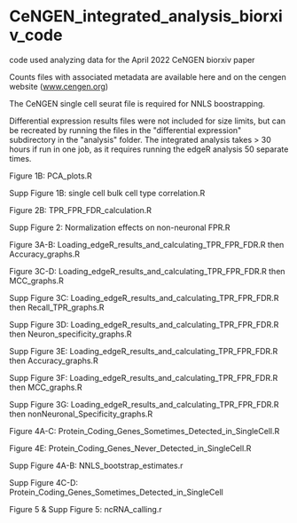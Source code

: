# CeNGEN_integrated_analysis_biorxiv_code
code used analyzing data for the April 2022 CeNGEN biorxiv paper

Counts files with associated metadata are available here and on the cengen website (www.cengen.org)

The CeNGEN single cell seurat file is required for NNLS boostrapping.

Differential expression results files were not included for size limits, but can be recreated by running the files in the "differential expression" subdirectory in the "analysis" folder. The integrated analysis takes > 30 hours if run in one job, as it requires running the edgeR analysis 50 separate times.

Figure 1B: PCA_plots.R

Supp Figure 1B: single cell bulk cell type correlation.R

Figure 2B: TPR_FPR_FDR_calculation.R

Supp Figure 2: Normalization effects on non-neuronal FPR.R

Figure 3A-B: Loading_edgeR_results_and_calculating_TPR_FPR_FDR.R then Accuracy_graphs.R

Figure 3C-D: Loading_edgeR_results_and_calculating_TPR_FPR_FDR.R then MCC_graphs.R

Supp Figure 3C: Loading_edgeR_results_and_calculating_TPR_FPR_FDR.R then Recall_TPR_graphs.R

Supp Figure 3D: Loading_edgeR_results_and_calculating_TPR_FPR_FDR.R then Neuron_specificity_graphs.R

Supp Figure 3E: Loading_edgeR_results_and_calculating_TPR_FPR_FDR.R then Accuracy_graphs.R

Supp Figure 3F: Loading_edgeR_results_and_calculating_TPR_FPR_FDR.R then MCC_graphs.R

Supp Figure 3G: Loading_edgeR_results_and_calculating_TPR_FPR_FDR.R then nonNeuronal_Specificity_graphs.R

Figure 4A-C: Protein_Coding_Genes_Sometimes_Detected_in_SingleCell.R

Figure 4E: Protein_Coding_Genes_Never_Detected_in_SingleCell.R

Supp Figure 4A-B: NNLS_bootstrap_estimates.r

Supp Figure 4C-D: Protein_Coding_Genes_Sometimes_Detected_in_SingleCell

Figure 5 & Supp Figure 5: ncRNA_calling.r
